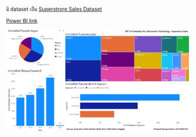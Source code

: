 มี dataset เป็น <a href="https://github.com/KetchupBruh/INT214-STATISTICS-FOR-IT/blob/main/Superstore%20Sales%20Dataset.csv"> Superstrore Sales Dataset </a> </br>

<a href="https://github.com/KetchupBruh/INT214-STATISTICS-FOR-IT/blob/main/images%20and%20dataset/Power-BI-assignment-image.png">
Power BI link </a>

![Power-BI-assignment-image](https://github.com/KetchupBruh/INT214-STATISTICS-FOR-IT/blob/main/Power-BI-assignment-image.png)
